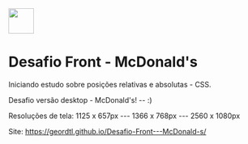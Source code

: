 <div style="border-radius: 5px">
  <img height="50" width="50"src="https://th.bing.com/th/id/R.bddb092bd4308d7ae43f26869c83958d?rik=HeJ2pa%2bV%2bVtLkg&riu=http%3a%2f%2fwww.bhwt.org.uk%2fwp-    content%2fuploads%2f2015%2f03%2fMcdonalds_Logo.jpg&ehk=0D7r2idvlHbCmzO78w9RU8t5x%2bMiD4KqIug9A%2bSKH6s%3d&risl=&pid=ImgRaw&r=0"> 
</div>

# Desafio Front - McDonald's
Iniciando estudo sobre posições relativas e absolutas - CSS.

Desafio versão desktop - McDonald's! -- :)

Resoluções de tela: 1125 x 657px ---
                    1366 x 768px ---
                    2560 x 1080px
                    
Site: https://geordtl.github.io/Desafio-Front---McDonald-s/
                    
